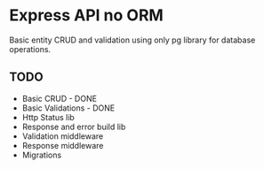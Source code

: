 # Express API no ORM

Basic entity CRUD and validation using only pg library for database operations.

## TODO
- Basic CRUD - DONE
- Basic Validations - DONE
- Http Status lib
- Response and error build lib
- Validation middleware
- Response middleware
- Migrations
